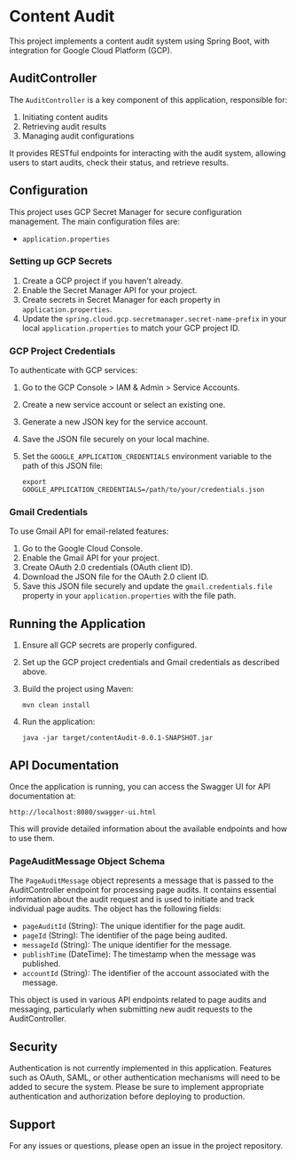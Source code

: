 # Content Audit

This project implements a content audit system using Spring Boot, with integration for Google Cloud Platform (GCP).

## AuditController

The `AuditController` is a key component of this application, responsible for:

1. Initiating content audits
2. Retrieving audit results
3. Managing audit configurations

It provides RESTful endpoints for interacting with the audit system, allowing users to start audits, check their status, and retrieve results.

## Configuration

This project uses GCP Secret Manager for secure configuration management. The main configuration files are:

- `application.properties`

### Setting up GCP Secrets

1. Create a GCP project if you haven't already.
2. Enable the Secret Manager API for your project.
3. Create secrets in Secret Manager for each property in `application.properties`.
4. Update the `spring.cloud.gcp.secretmanager.secret-name-prefix` in your local `application.properties` to match your GCP project ID.

### GCP Project Credentials

To authenticate with GCP services:

1. Go to the GCP Console > IAM & Admin > Service Accounts.
2. Create a new service account or select an existing one.
3. Generate a new JSON key for the service account.
4. Save the JSON file securely on your local machine.
5. Set the `GOOGLE_APPLICATION_CREDENTIALS` environment variable to the path of this JSON file:

   ```
   export GOOGLE_APPLICATION_CREDENTIALS=/path/to/your/credentials.json
   ```

### Gmail Credentials

To use Gmail API for email-related features:

1. Go to the Google Cloud Console.
2. Enable the Gmail API for your project.
3. Create OAuth 2.0 credentials (OAuth client ID).
4. Download the JSON file for the OAuth 2.0 client ID.
5. Save this JSON file securely and update the `gmail.credentials.file` property in your `application.properties` with the file path.

## Running the Application

1. Ensure all GCP secrets are properly configured.
2. Set up the GCP project credentials and Gmail credentials as described above.
3. Build the project using Maven:

   ```
   mvn clean install
   ```

4. Run the application:

   ```
   java -jar target/contentAudit-0.0.1-SNAPSHOT.jar
   ```

## API Documentation

Once the application is running, you can access the Swagger UI for API documentation at:

```
http://localhost:8080/swagger-ui.html
```

This will provide detailed information about the available endpoints and how to use them.

### PageAuditMessage Object Schema

The `PageAuditMessage` object represents a message that is passed to the AuditController endpoint for processing page audits. It contains essential information about the audit request and is used to initiate and track individual page audits. The object has the following fields:

- `pageAuditId` (String): The unique identifier for the page audit.
- `pageId` (String): The identifier of the page being audited.
- `messageId` (String): The unique identifier for the message.
- `publishTime` (DateTime): The timestamp when the message was published.
- `accountId` (String): The identifier of the account associated with the message.

This object is used in various API endpoints related to page audits and messaging, particularly when submitting new audit requests to the AuditController.

## Security

Authentication is not currently implemented in this application. Features such as OAuth, SAML, or other authentication mechanisms will need to be added to secure the system. Please be sure to implement appropriate authentication and authorization before deploying to production.

## Support

For any issues or questions, please open an issue in the project repository.

